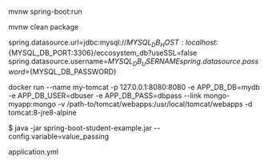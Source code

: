 
mvnw spring-boot:run

mvnw clean package 


spring.datasource.url=jdbc:mysql://${MYSQL_DB_HOST:localhost}:${MYSQL_DB_PORT:3306}/eccosystem_db?useSSL=false
spring.datasource.username=${MYSQL_DB_USERNAME}
spring.datasource.password=${MYSQL_DB_PASSWORD}


docker run --name my-tomcat -p 127.0.0.1:8080:8080 -e APP_DB_DB=mydb -e APP_DB_USER=dbuser -e APP_DB_PASS=dbpass --link mongo-myapp:mongo -v /path-to/tomcat/webapps:/usr/local/tomcat/webapps -d tomcat:8-jre8-alpine


$ java -jar spring-boot-student-example.jar --config.variable=value_passing


application.yml